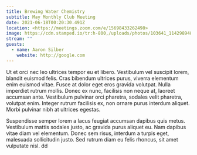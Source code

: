 ```yaml
---
title: Brewing Water Chemistry
subtitle: May Monthly Club Meeting
date: 2021-06-18T00:20:30.491Z
location: <https://meetings.zoom.com/e/15698433262498>
image: https://cdn.stamped.io/tr:h-800,/uploads/photos/103641_11429894862_1f71e89a_d1f4_40b3_b7e1_2b9dad914957.jpg?
stream: ""
guests:
  - name: Aaron Silber
    website: http://google.com
---
```

Ut et orci nec leo ultrices tempor eu et libero. Vestibulum vel suscipit lorem, blandit euismod felis. Cras bibendum ultrices purus, viverra elementum enim euismod vitae. Fusce at dolor eget eros gravida volutpat. Nulla imperdiet rutrum mollis. Donec ex nunc, facilisis non neque at, laoreet accumsan ante. Vestibulum pulvinar orci pharetra, sodales velit pharetra, volutpat enim. Integer rutrum facilisis ex, non ornare purus interdum aliquet. Morbi pulvinar nibh at ultrices egestas. 

Suspendisse semper lorem a lacus feugiat accumsan dapibus quis metus. Vestibulum mattis sodales justo, ac gravida purus aliquet eu. Nam dapibus vitae diam vel elementum. Donec sem risus, interdum a turpis eget, malesuada sollicitudin justo. Sed rutrum diam eu felis rhoncus, sit amet vulputate nisl. dd